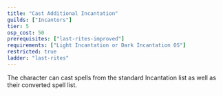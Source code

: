 ```yaml
---
title: "Cast Additional Incantation"
guilds: ["Incantors"]
tier: 5
osp_cost: 50
prerequisites: ["last-rites-improved"]
requirements: ["Light Incantation or Dark Incantation OS"]
restricted: true
ladder: "last-rites"
---
```

The character can cast spells from the standard Incantation list as well as their converted spell list.